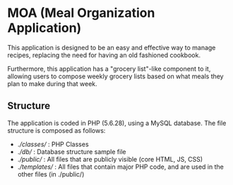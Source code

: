 # MOA (Meal Organization Application)

This application is designed to be an easy and effective way to
manage recipes, replacing the need for having an old fashioned cookbook.

Furthermore, this application has a "grocery list"-like component to it, 
allowing users to compose weekly grocery lists based on what meals they
plan to make during that week.

## Structure

The application is coded in PHP (5.6.28), using a MySQL database. The
file structure is composed as follows:

- *./classes/*   : PHP Classes
- *./db/*        : Database structure sample file
- *./public/*    : All files that are publicly visible (core HTML, JS, CSS)
- *./templates/* : All files that contain major PHP code, and are used in the other files (in ./public/)


